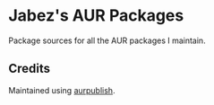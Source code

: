 # Jabez's AUR Packages

Package sources for all the AUR packages I maintain.

## Credits

Maintained using [aurpublish](https://github.com/eli-schwartz/aurpublish).
